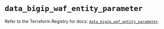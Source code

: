 # `data_bigip_waf_entity_parameter`

Refer to the Terraform Registry for docs: [`data_bigip_waf_entity_parameter`](https://registry.terraform.io/providers/f5networks/bigip/1.24.1/docs/data-sources/waf_entity_parameter).
